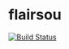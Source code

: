 # flairsou

[![Build Status](https://travis-ci.org/alunys/flairsou.svg?branch=master)](https://travis-ci.org/alunys/flairsou)
